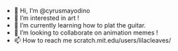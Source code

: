 - 👋 Hi, I’m @cyrusmayodino
- 👀 I’m interested in art !
- 🌱 I’m currently learning how to plat the guitar.
- 💞️ I’m looking to collaborate on animation memes !
- 📫 How to reach me scratch.mit.edu/users/lilacleaves/

<!---
cyrusmayodino/cyrusmayodino is a ✨ special ✨ repository because its `README.md` (this file) appears on your GitHub profile.
You can click the Preview link to take a look at your changes.
--->
